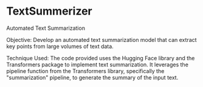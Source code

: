 # TextSummerizer

Automated Text Summarization 

Objective: Develop an automated text summarization model that can extract key points from large volumes of text data.

Technique Used:
The code provided uses the Hugging Face library and the Transformers package to implement text summarization. It leverages the pipeline function from the Transformers library, specifically the "summarization" pipeline, to generate the summary of the input text.


